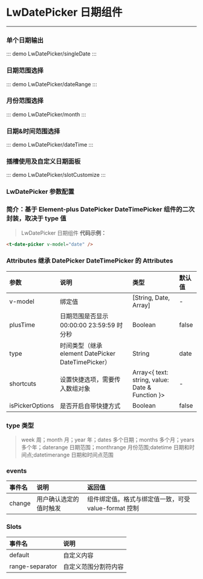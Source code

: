 # LwDatePicker 日期组件

---

### 单个日期输出

::: demo
LwDatePicker/singleDate
:::

### 日期范围选择

::: demo
LwDatePicker/dateRange
:::

### 月份范围选择

::: demo
LwDatePicker/month
:::

### 日期&时间范围选择

::: demo
LwDatePicker/dateTime
:::

### 插槽使用及自定义日期面板

::: demo
LwDatePicker/slotCustomize
:::

### LwDatePicker 参数配置

### 简介：基于 Element-plus DatePicker DateTimePicker 组件的二次封装，取决于 type 值

> LwDatePicker 日期组件 **代码示例：**

```html
<t-date-picker v-model="date" />
```

### Attributes 继承 DatePicker DateTimePicker 的 Attributes

| 参数            | 说明                                               | 类型                                            | 默认值 |
| :-------------- | :------------------------------------------------- | :---------------------------------------------- | :----- |
| v-model         | 绑定值                                             | [String, Date, Array]                           | -      |
| plusTime        | 日期范围是否显示 00:00:00 23:59:59 时分秒          | Boolean                                         | false  |
| type            | 时间类型（继承 element DatePicker DateTimePicker） | String                                          | date   |
| shortcuts       | 设置快捷选项，需要传入数组对象                     | Array<{ text: string, value: Date & Function }> | -      |
| isPickerOptions | 是否开启自带快捷方式                               | Boolean                                         | false  |

### type 类型

> week 周；month 月；year 年；dates 多个日期；months 多个月；years 多个年；daterange 日期范围；monthrange 月份范围;datetime 日期和时间点;datetimerange 日期和时间点范围

### events

| 事件名 | 说明                   | 返回值                                               |
| :----- | :--------------------- | :--------------------------------------------------- |
| change | 用户确认选定的值时触发 | 组件绑定值。格式与绑定值一致，可受 value-format 控制 |

### Slots

| 事件名          | 说明                 |
| :-------------- | :------------------- |
| default         | 自定义内容           |
| range-separator | 自定义范围分割符内容 |
